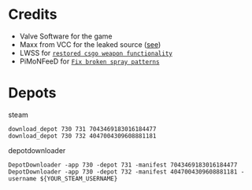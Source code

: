 # Credits

- Valve Software for the game
- Maxx from VCC for the leaked source ([see](https://hl2-beta.ru/index.php?topic=28949.0))
- LWSS for [`restored csgo weapon functionality`](https://github.com/SwagSoftware/Kisak-Strike/commit/89e2dd434460d3eeced706be872f2fc57619d877)
- PiMoNFeeD for [`Fix broken spray patterns`](https://github.com/SwagSoftware/Kisak-Strike/commit/63f5eef2537d1876a2f928dfdfa59711dd96d702)

# Depots

steam
```
download_depot 730 731 7043469183016184477
download_depot 730 732 4047004309608881181
```

depotdownloader
```
DepotDownloader -app 730 -depot 731 -manifest 7043469183016184477
DepotDownloader -app 730 -depot 732 -manifest 4047004309608881181 -username ${YOUR_STEAM_USERNAME}
```

